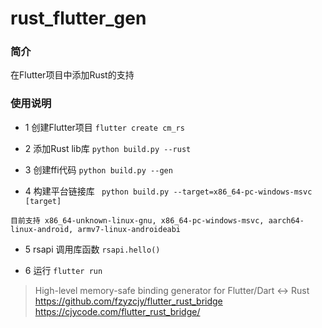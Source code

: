 # rust_flutter_gen

### 简介
在Flutter项目中添加Rust的支持

### 使用说明

* 1 创建Flutter项目 ``` flutter create cm_rs ```

* 2 添加Rust lib库 ``` python build.py --rust ```

* 3 创建ffi代码 ``` python build.py --gen ```

* 4 构建平台链接库 ``` python build.py --target=x86_64-pc-windows-msvc [target]```

``` 目前支持 x86_64-unknown-linux-gnu, x86_64-pc-windows-msvc, aarch64-linux-android, armv7-linux-androideabi ```

* 5 rsapi 调用库函数 ``` rsapi.hello() ```


* 6 运行 ``` flutter run ```






> High-level memory-safe binding generator for Flutter/Dart <-> Rust   
> https://github.com/fzyzcjy/flutter_rust_bridge  
> https://cjycode.com/flutter_rust_bridge/